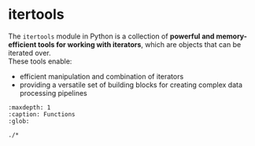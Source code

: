# itertools

The `itertools` module in Python is a collection of **powerful and memory-efficient tools for working with iterators**, which are objects that can be iterated over.  
These tools enable:

- efficient manipulation and combination of iterators
- providing a versatile set of building blocks for creating complex data processing pipelines

```{toctree}
:maxdepth: 1
:caption: Functions
:glob:

./*
```

